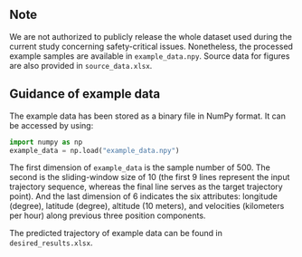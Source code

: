## Note

We are not authorized to publicly release the whole dataset used during the current study concerning
safety-critical issues. Nonetheless, the processed example samples are 
available in `example_data.npy`. Source data for figures are also provided in `source_data.xlsx`.

## Guidance of example data

The example data has been stored as a binary file in NumPy format. It can be accessed by using:

```python
import numpy as np
example_data = np.load("example_data.npy") 
```

The first dimension of `example_data` is the sample number of 500. The second is the sliding-window size of 10 (the first 9
lines represent the input trajectory sequence, whereas the final line serves as the target trajectory point). And the 
last dimension of 6 indicates the six attributes: longitude (degree), latitude (degree), altitude (10 meters), and 
velocities (kilometers per hour) along previous three position components. 

The predicted trajectory of example data can be found in `desired_results.xlsx`. 
